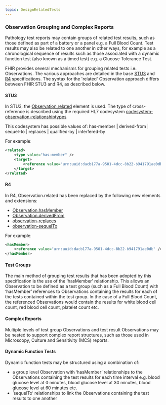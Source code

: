 ```yaml
---
topic: DesignRelatedTests
---
```

### Observation Grouping and Complex Reports
Pathology test reports may contain groups of related test results, such as those defined as part of a battery or a panel e.g. a Full Blood Count. Test results may also be related to one another in other ways, for example as a chronological sequence of results such as those associated with a dynamic function test (also known as a timed test) e.g. a Glucose Tolerance Test.

FHIR provides several mechanisms for grouping related tests i.e. Observations. The various approaches are detailed in the base [STU3](http://hl7.org/fhir/STU3/observation.html#10.1.4.1) and [R4](https://hl7.org/fhir/R4/observation.html#obsgrouping) specifications. The syntax for the 'related' Observation approach differs between FHIR STU3 and R4, as described below.

#### STU3
In STU3, the [Observation.related](http://hl7.org/fhir/STU3/observation-definitions.html#Observation.related) element is used. The type of cross-reference is described using the required HL7 codesystem [codesystem-observation-relationshiptypes](http://hl7.org/fhir/stu3/codesystem-observation-relationshiptypes.html)

This codesystem has possible values of: has-member | derived-from | sequel-to | replaces | qualified-by | interfered-by

For example:
```xml
<related>
    <type value="has-member" />
    <target>
        <reference value="urn:uuid:dacb177a-9501-4dcc-8b22-b941791ae0db" />
    </target>
</related>
```
#### R4
In R4, Observation.related has been replaced by the following new elements and extensions:
* [Observation.hasMember](https://hl7.org/fhir/R4/observation-definitions.html#Observation.hasMember)
* [Observation.derivedFrom](https://hl7.org/fhir/R4/observation-definitions.html#Observation.derivedFrom)
* [observation-replaces](https://hl7.org/fhir/R4/extension-observation-replaces.html)
* [observation-sequelTo](https://hl7.org/fhir/R4/extension-observation-sequelto.html)

For example:
```xml
<hasMember>
    <reference value="urn:uuid:dacb177a-9501-4dcc-8b22-b941791ae0db" />
</hasMember>
```
#### Test Groups
The main method of grouping test results that has been adopted by this specification is the use of the ‘hasMember’ relationship. This allows an Observation to be defined as a test group (such as a Full Blood Count) with ‘hasMember’ references to Observations containing the results for each of the tests contained within the test group. In the case of a Full Blood Count, the referenced Observations would contain the results for white blood cell count, red blood cell count, platelet count etc. 

#### Complex Reports
Multiple levels of test group Observations and test result Observations may be nested to support complex report structures, such as those used in Microscopy, Culture and Sensitivity (MCS) reports.

#### Dynamic Function Tests
Dynamic function tests may be structured using a combination of:
* a group level Observation with ‘hasMember’ relationships to the Observations containing the test results for each time interval e.g. blood glucose level at 0 minutes, blood glucose level at 30 minutes, blood glucose level at 60 minutes etc.
* ‘sequelTo’ relationships to link the Observations containing the test results to one another

<br>

